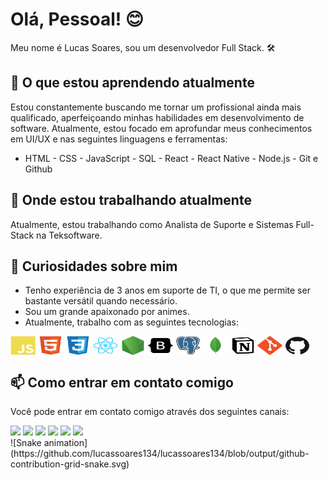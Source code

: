 # Olá, Pessoal! 😊

Meu nome é Lucas Soares, sou um desenvolvedor Full Stack. 🛠

## 🎨 O que estou aprendendo atualmente

Estou constantemente buscando me tornar um profissional ainda mais qualificado, aperfeiçoando minhas habilidades em desenvolvimento de software. Atualmente, estou focado em aprofundar meus conhecimentos em UI/UX e nas seguintes linguagens e ferramentas:

- HTML - CSS - JavaScript - SQL - React - React Native - Node.js - Git e Github

## 💼 Onde estou trabalhando atualmente

Atualmente, estou trabalhando como Analista de Suporte e Sistemas Full-Stack na Teksoftware.

## 🎯 Curiosidades sobre mim

- Tenho experiência de 3 anos em suporte de TI, o que me permite ser bastante versátil quando necessário.
- Sou um grande apaixonado por animes.
- Atualmente, trabalho com as seguintes tecnologias:
<div style="display: inline_block">
  <img align="center" alt="Lucas-Js" height="30" width="40" src="https://raw.githubusercontent.com/devicons/devicon/master/icons/javascript/javascript-plain.svg">
  <img align="center" alt="Lucas-HTML" height="30" width="40" src="https://raw.githubusercontent.com/devicons/devicon/master/icons/html5/html5-original.svg">
  <img align="center" alt="Lucas-CSS" height="30" width="40" src="https://raw.githubusercontent.com/devicons/devicon/master/icons/css3/css3-original.svg">
  <img align="center" alt="Lucas-React" height="30" width="40" src="https://raw.githubusercontent.com/devicons/devicon/master/icons/react/react-original.svg">
  <img align="center" alt="Lucas-Node.js" height="30" width="40" src="https://raw.githubusercontent.com/devicons/devicon/master/icons/nodejs/nodejs-original.svg">
  <img align="center" alt="Lucas-Bootstrap" height="30" width="40" src="https://raw.githubusercontent.com/devicons/devicon/master/icons/bootstrap/bootstrap-plain.svg">
  <img align="center" alt="Lucas-PostgreSQL" height="30" width="40" src="https://raw.githubusercontent.com/devicons/devicon/master/icons/postgresql/postgresql-original.svg">
  <img align="center" alt="Lucas-MongoDB" height="30" width="40" src="https://raw.githubusercontent.com/devicons/devicon/master/icons/mongodb/mongodb-original.svg">
  <img align="center" alt="Lucas-Notion" height="30" width="40" src="https://raw.githubusercontent.com/devicons/devicon/master/icons/notion/notion-original.svg">
  <img align="center" alt="Lucas-Git" height="30" width="40" src="https://raw.githubusercontent.com/devicons/devicon/master/icons/git/git-original.svg">
  <img align="center" alt="Lucas-Github" height="30" width="40" src="https://raw.githubusercontent.com/devicons/devicon/master/icons/github/github-original.svg">
</div>


 
## 📫 Como entrar em contato comigo

Você pode entrar em contato comigo através dos seguintes canais:

<div> 
   <a href="https://wa.me/qr/UGWIVZ7L26DPE1" target="_blank"><img src="https://img.shields.io/badge/WhatsApp-25D366?style=for-the-badge&logo=whatsapp&logoColor=white" target="_blank"></a>
  <a href="https://www.instagram.com/luucas_soarees?igsh=MWgweWoyYjhxMnV2OA==" target="_blank"><img src="https://img.shields.io/badge/-Instagram-%23E4405F?style=for-the-badge&logo=instagram&logoColor=white" target="_blank"></a>
    <a href="https://www.instagram.com/luucaas_sooaarees?igsh=NW1pdnR0ejQ3cGRr" target="_blank"><img src="https://img.shields.io/badge/-Instagram-%23E4405F?style=for-the-badge&logo=instagram&logoColor=white" target="_blank"></a>
 <a href="https://www.discord.gg/soareszaum#3367" target="_blank"><img src="https://img.shields.io/badge/Discord-7289DA?style=for-the-badge&logo=discord&logoColor=white" target="_blank"></a> 
  <a href = "mailto:soareslucas134@gmail.com"><img src="https://img.shields.io/badge/-Gmail-%23333?style=for-the-badge&logo=gmail&logoColor=white" target="_blank"></a>
  <a href="https://www.linkedin.com/in/lucas-soares-970ab7180" target="_blank"><img src="https://img.shields.io/badge/-LinkedIn-%230077B5?style=for-the-badge&logo=linkedin&logoColor=white" target="_blank"></a> 
</div>
![Snake animation](https://github.com/lucassoares134/lucassoares134/blob/output/github-contribution-grid-snake.svg)
